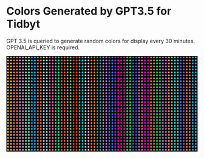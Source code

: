# Colors Generated by GPT3.5 for Tidbyt

GPT 3.5 is queried to generate random colors for display every 30 minutes. OPENAI_API_KEY is required.

![GPT Color for Tidbyt](screenshot.png)
